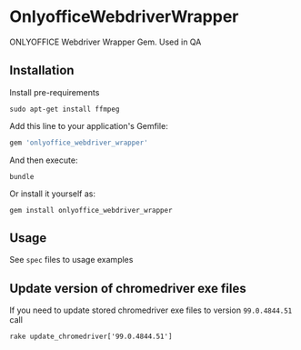 # OnlyofficeWebdriverWrapper

ONLYOFFICE Webdriver Wrapper Gem. Used in QA

## Installation

Install pre-requirements

```shell script
sudo apt-get install ffmpeg
```

Add this line to your application's Gemfile:

```ruby
gem 'onlyoffice_webdriver_wrapper'
```

And then execute:

```shell script
bundle
```

Or install it yourself as:

```shell script
gem install onlyoffice_webdriver_wrapper
```

## Usage

See `spec` files to usage examples

## Update version of chromedriver exe files

If you need to update stored chromedriver exe files to version `99.0.4844.51` call

```shell
rake update_chromedriver['99.0.4844.51']
```
